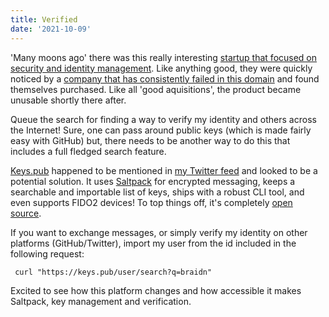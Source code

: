 ```yaml
---
title: Verified
date: '2021-10-09'
---
```


'Many moons ago' there was this really interesting [startup that focused on security and identity management][keyb].
Like anything good,
they were quickly noticed by a [company that has consistently failed in this domain][zoom] and
found themselves purchased.
Like all 'good aquisitions',
the product became unusable shortly there after.

Queue the search for finding a way to verify my identity and others across the Internet!
Sure, one can pass around public keys (which is made fairly easy with GitHub)
but, there needs to be another way to do this that includes a full fledged search feature.

[Keys.pub][keys] happened to be mentioned in [my Twitter feed][twit] and looked to be a potential solution.
It uses [Saltpack][salt] for encrypted messaging,
keeps a searchable and importable list of keys,
ships with a robust CLI tool,
and even supports FIDO2 devices!
To top things off,
it's completely [open source][os].

If you want to exchange messages,
or simply verify my identity on other platforms (GitHub/Twitter),
import my user from the id included in the following request:

```shell
 curl "https://keys.pub/user/search?q=braidn"
```

Excited to see how this platform changes and how accessible it makes Saltpack, key management and verification.

[keyb]: https://keybase.io/
[zoom]: https://zoom.us/
[keys]: https://keys.pub/
[twit]: https://twitter.com/braidn
[os]: http://github.com/keys-pub
[salt]: https://saltpack.org/